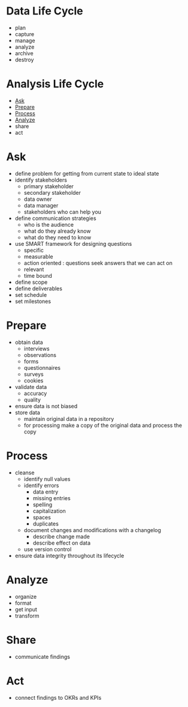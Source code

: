 # Data Life Cycle

- plan
- capture
- manage
- analyze
- archive
- destroy

# Analysis Life Cycle

- [Ask](#Ask)
- [Prepare](#Prepare)
- [Process](#Process)
- [Analyze](#Analyze)
- share
- act

# Ask

- define problem for getting from current state to ideal state
- identify stakeholders
	- primary stakeholder
	- secondary stakeholder
	- data owner
	- data manager
	- stakeholders who can help you
- define communication strategies
	- who is the audience
	- what do they already know
	- what do they need to know
- use SMART framework for designing questions
	- specific
	- measurable
	- action oriented : questions seek answers that we can act on
	- relevant
	- time bound
- define scope
- define deliverables
- set schedule
- set milestones

# Prepare

- obtain data
	- interviews
	- observations
	- forms
	- questionnaires
	- surveys
	- cookies
- validate data
	- accuracy
	- quality
- ensure data is not biased
- store data
	- maintain original data in a repository
	- for processing make a copy of the original data and process the copy

# Process

- cleanse
	- identify null values
	- identify errors
		- data entry
		- missing entries
		- spelling
		- capitalization
		- spaces
		- duplicates
	- document changes and modifications with a changelog
		- describe change made
		- describe effect on data
	- use version control
- ensure data integrity throughout its lifecycle

# Analyze
 
- organize
- format
- get input
- transform

# Share

- communicate findings

# Act

- connect findings to OKRs and KPIs
